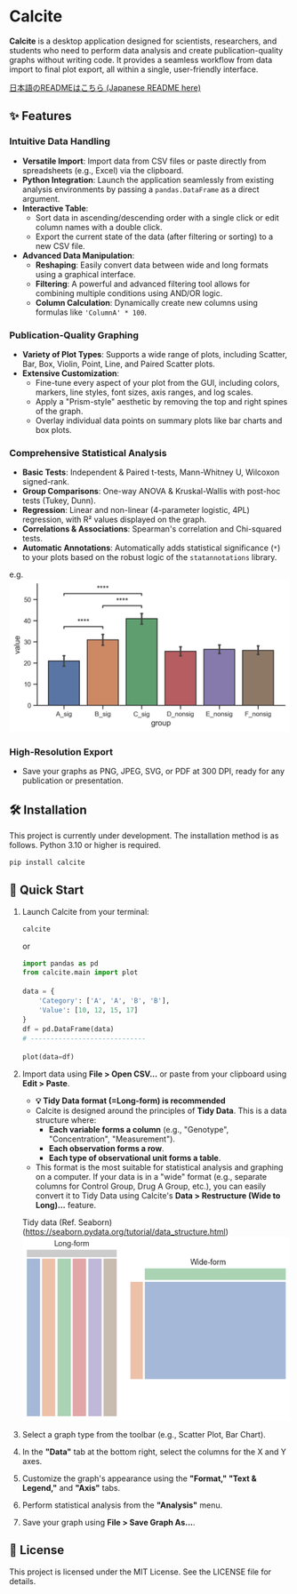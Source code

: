 # Calcite

**Calcite** is a desktop application designed for scientists, researchers, and students who need to perform data analysis and create publication-quality graphs without writing code. It provides a seamless workflow from data import to final plot export, all within a single, user-friendly interface.

[日本語のREADMEはこちら (Japanese README here)](README_ja.md)

## ✨ Features

### **Intuitive Data Handling**

- **Versatile Import**: Import data from CSV files or paste directly from spreadsheets (e.g., Excel) via the clipboard.
- **Python Integration**: Launch the application seamlessly from existing analysis environments by passing a `pandas.DataFrame` as a direct argument.
- **Interactive Table**:
  - Sort data in ascending/descending order with a single click or edit column names with a double click.
  - Export the current state of the data (after filtering or sorting) to a new CSV file.
- **Advanced Data Manipulation**:
  - **Reshaping**: Easily convert data between wide and long formats using a graphical interface.
  - **Filtering**: A powerful and advanced filtering tool allows for combining multiple conditions using AND/OR logic.
  - **Column Calculation**: Dynamically create new columns using formulas like `'ColumnA' * 100`.

### **Publication-Quality Graphing**

- **Variety of Plot Types**: Supports a wide range of plots, including Scatter, Bar, Box, Violin, Point, Line, and Paired Scatter plots.
- **Extensive Customization**:
  - Fine-tune every aspect of your plot from the GUI, including colors, markers, line styles, font sizes, axis ranges, and log scales.
  - Apply a "Prism-style" aesthetic by removing the top and right spines of the graph.
  - Overlay individual data points on summary plots like bar charts and box plots.

### **Comprehensive Statistical Analysis**

- **Basic Tests**: Independent & Paired t-tests, Mann-Whitney U, Wilcoxon signed-rank.
- **Group Comparisons**: One-way ANOVA & Kruskal-Wallis with post-hoc tests (Tukey, Dunn).
- **Regression**: Linear and non-linear (4-parameter logistic, 4PL) regression, with R² values displayed on the graph.
- **Correlations & Associations**: Spearman's correlation and Chi-squared tests.
- **Automatic Annotations**: Automatically adds statistical significance (`*`) to your plots based on the robust logic of the `statannotations` library.

e.g.
![e.g. Owe way anova](/images/one_way_anova.jpg)

### **High-Resolution Export**

- Save your graphs as PNG, JPEG, SVG, or PDF at 300 DPI, ready for any publication or presentation.

## 🛠️ Installation

This project is currently under development. The installation method is as follows.
Python 3.10 or higher is required.

```bash
pip install calcite
```

## 🚀 Quick Start

1. Launch Calcite from your terminal:

    ```bash
    calcite
    ```

    or

    ``` python
    import pandas as pd
    from calcite.main import plot

    data = {
        'Category': ['A', 'A', 'B', 'B'],
        'Value': [10, 12, 15, 17]
    }
    df = pd.DataFrame(data)
    # -----------------------------
    
    plot(data=df)
    ```

2. Import data using **File \> Open CSV...** or paste from your clipboard using **Edit \> Paste**.

   - **💡 Tidy Data format (=Long-form) is recommended**
   - Calcite is designed around the principles of **Tidy Data**. This is a data structure where:
     - **Each variable forms a column** (e.g., "Genotype", "Concentration", "Measurement").
     - **Each observation forms a row**.
     - **Each type of observational unit forms a table**.
   - This format is the most suitable for statistical analysis and graphing on a computer. If your data is in a "wide" format (e.g., separate columns for Control Group, Drug A Group, etc.), you can easily convert it to Tidy Data using Calcite's **Data \> Restructure (Wide to Long)...** feature.

    Tidy data (Ref. Seaborn)
    (<https://seaborn.pydata.org/tutorial/data_structure.html>)
    ![Tidy data](./images/Tidy%20data.png)

3. Select a graph type from the toolbar (e.g., Scatter Plot, Bar Chart).

4. In the **"Data"** tab at the bottom right, select the columns for the X and Y axes.

5. Customize the graph's appearance using the **"Format," "Text & Legend,"** and **"Axis"** tabs.

6. Perform statistical analysis from the **"Analysis"** menu.

7. Save your graph using **File \> Save Graph As...**.

## 📄 License

This project is licensed under the MIT License. See the LICENSE file for details.
